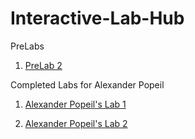 # Interactive-Lab-Hub

PreLabs

1. [PreLab 2](https://github.com/popeil97/IDD-Fa19-Lab2/wiki/PreLab-2)

Completed Labs for Alexander Popeil

1. [Alexander Popeil's Lab 1](https://github.com/popeil97/IDD-Fa18-Lab1)

2. [Alexander Popeil's Lab 2](https://github.com/popeil97/IDD-Fa19-Lab2)
